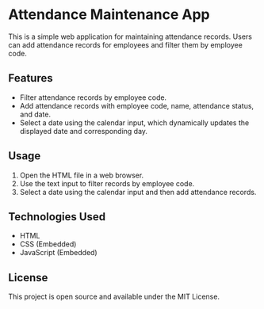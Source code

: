 # Attendance Maintenance App

This is a simple web application for maintaining attendance records. Users can add attendance records for employees and filter them by employee code.

## Features
- Filter attendance records by employee code.
- Add attendance records with employee code, name, attendance status, and date.
- Select a date using the calendar input, which dynamically updates the displayed date and corresponding day.

## Usage
1. Open the HTML file in a web browser.
2. Use the text input to filter records by employee code.
3. Select a date using the calendar input and then add attendance records.

## Technologies Used
- HTML
- CSS (Embedded)
- JavaScript (Embedded)

## License
This project is open source and available under the MIT License.